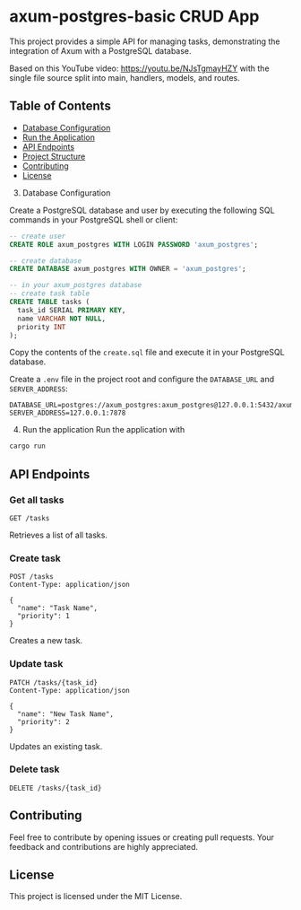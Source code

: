 # axum-postgres-basic CRUD App

This project provides a simple API for managing tasks, demonstrating the integration of Axum with a PostgreSQL database.

Based on this YouTube video: https://youtu.be/NJsTgmayHZY with the single file source split into main, handlers, models, and routes.

## Table of Contents

- [Database Configuration](#database-configuration)
- [Run the Application](#run-the-application)
- [API Endpoints](#api-endpoints)
- [Project Structure](#project-structure)
- [Contributing](#contributing)
- [License](#license)


3. Database Configuration

Create a PostgreSQL database and user by executing the following SQL commands in your PostgreSQL shell or client:

```sql
-- create user
CREATE ROLE axum_postgres WITH LOGIN PASSWORD 'axum_postgres';

-- create database
CREATE DATABASE axum_postgres WITH OWNER = 'axum_postgres';

-- in your axum_postgres database
-- create task table
CREATE TABLE tasks (
  task_id SERIAL PRIMARY KEY,
  name VARCHAR NOT NULL,
  priority INT
);

```

Copy the contents of the `create.sql` file and execute it in your PostgreSQL database.

Create a `.env` file in the project root and configure the `DATABASE_URL` and `SERVER_ADDRESS`:

```env
DATABASE_URL=postgres://axum_postgres:axum_postgres@127.0.0.1:5432/axum_postgres
SERVER_ADDRESS=127.0.0.1:7878

```

4. Run the application
Run the application with
```bash
cargo run
```

## API Endpoints

### Get all tasks 
```http
GET /tasks

```
Retrieves a list of all tasks.

### Create task
```http
POST /tasks
Content-Type: application/json

{
  "name": "Task Name",
  "priority": 1
}

```
Creates a new task.

### Update task
```http
PATCH /tasks/{task_id}
Content-Type: application/json

{
  "name": "New Task Name",
  "priority": 2
}

```
Updates an existing task.

### Delete task
```http
DELETE /tasks/{task_id}

```

## Contributing
Feel free to contribute by opening issues or creating pull requests. Your feedback and contributions are highly appreciated.

## License
This project is licensed under the MIT License.
